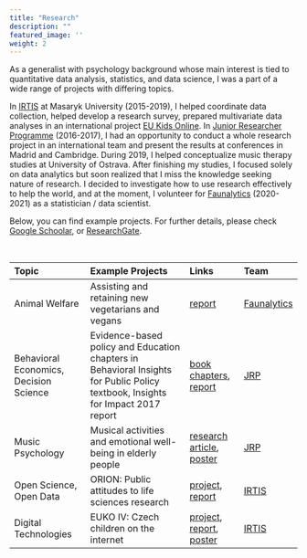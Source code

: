 ```yaml
---
title: "Research"
description: ""
featured_image: ''
weight: 2
---
```


As a generalist with psychology background whose main interest is tied to quantitative data analysis, statistics, and data science, I was a part of a wide range of projects with differing topics. 

In [IRTIS](https://irtis.muni.cz) at Masaryk University (2015-2019), I helped coordinate data collection, helped develop a research survey, prepared multivariate data analyses in an international project [EU Kids Online](https://irtis.muni.cz/research/projects/euko-iv). In [Junior Researcher Programme](https://jrp.pscholars.org) (2016-2017), I had an opportunity to conduct a whole research project in an international team and present the results at conferences in Madrid and Cambridge. During 2019, I helped conceptualize music therapy studies at University of Ostrava. After finishing my studies, I focused solely on data analytics but soon realized that I miss the knowledge seeking nature of research. I decided to investigate how to use research effectively to help the world, and at the moment, I volunteer for [Faunalytics](https://faunalytics.org) (2020-2021) as a statistician / data scientist.

Below, you can find example projects. For further details, please check [Google Schoolar](https://scholar.google.com/citations?hl=en&user=7-XVaQ0AAAAJ), or [ResearchGate](https://www.researchgate.net/profile/Renata-Hlavova).

&nbsp;

| Topic | Example Projects | Links | Team |
|:----|:----|:----|:----|
| Animal Welfare | Assisting and retaining new vegetarians and vegans | [report](https://faunalytics.org/going-veg-many-paths/) | [Faunalytics](https://faunalytics.org)|
| Behavioral Economics, Decision Science | Evidence-based policy and Education chapters in Behavioral Insights for Public Policy textbook, Insights for Impact 2017 report | [book chapters](https://www.routledge.com/Behavioral-Insights-for-Public-Policy-Concepts-and-Cases/Ruggeri/p/book/9781138484238), [report](https://www.psychol.cam.ac.uk/system/files/documents/Insights2017.pdf) | [JRP](https://jrp.pscholars.org) |Behavioral-Insights-for-Public-Policy-Concepts-and-Cases/Ruggeri/p/book/9781138484238)
| Music Psychology | Musical activities and emotional well-being in elderly people | [research article](https://www.frontiersin.org/articles/10.3389/fpsyg.2017.00330/full), [poster](/files/JRP_poster.pdf) | [JRP](https://jrp.pscholars.org) 
| Open Science, Open Data | ORION: Public attitudes to life sciences research | [project](https://irtis.muni.cz/research/projects/orion-open-responsible-research-and-innovation-to-further-outstanding-knowledge), [report](https://v-a.se/downloads/Orion-WP2-PublicSurveyReport.pdf) | [IRTIS](https://irtis.muni.cz)
| Digital Technologies | EUKO IV: Czech children on the internet | [project](https://irtis.muni.cz/research/projects/euko-iv), [report](https://irtis.muni.cz/media/3122572/eu_kids_online_report.pdf), [poster](https://irtis.muni.cz/media/3135121/poster_final_tisk.pdf) | [IRTIS](https://irtis.muni.cz) |


